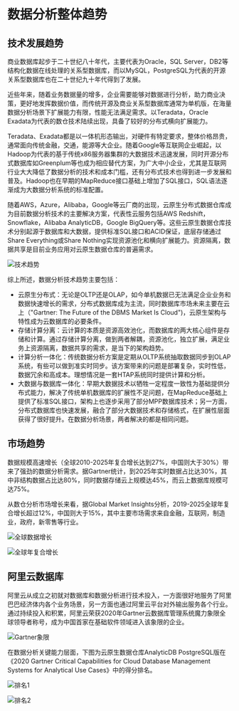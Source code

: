 # 数据分析整体趋势

## 技术发展趋势

商业数据库起步于二十世纪八十年代，主要代表为Oracle，SQL Server，DB2等结构化数据在线处理的关系型数据库，而以MySQL，PostgreSQL为代表的开源关系型数据库也在二十世纪九十年代得到了发展。

近些年来，随着业务数据量的增多，企业需要能够对数据进行分析，助力商业决策，更好地发挥数据价值，而传统开源及商业关系型数据库通常为单机版，在海量数据分析场景下扩展能力有限，性能无法满足需求。以Teradata，Oracle Exadata为代表的数仓技术陆续出现，具备了较好的分布式横向扩展能力。

Teradata、Exadata都是以一体机形态输出，对硬件有特定要求，整体价格昂贵，通常面向传统金融，交通，能源等大企业。随着Google等互联网企业崛起，以Hadoop为代表的基于传统x86服务器集群的大数据技术迅速发展，同时开源分布式数据库如Greenplum等也成为相应替代方案，为广大中小企业，尤其是互联网行业大大降低了数据分析的技术和成本门槛，还有分布式技术也得到进一步发展和普及。Hadoop也在早期的MapReduce接口基础上增加了SQL接口，SQL语法逐渐成为大数据分析系统的标准配置。

随着AWS，Azure，Alibaba，Google等云厂商的出现，云原生分布式数据仓库成为目前数据分析技术的主要解决方案，代表性云服务包括AWS Redshift，Snowflake，Alibaba AnalyticDB，Google BigQuery等。这些云原生数据仓库技术分别起源于数据库和大数据，提供标准SQL接口和ACID保证，底层存储通过Share Everything或Share Nothing实现资源池化和横向扩展能力。资源隔离，数据共享是目前业务应用对云原生数据仓库的普遍需求。

![技术趋势](https://static-aliyun-doc.oss-accelerate.aliyuncs.com/assets/img/zh-CN/2773975161/p247445.png)

综上所述，数据分析技术趋势主要包括：

-   云原生分布式：无论是OLTP还是OLAP，如今单机数据已无法满足企业业务和数据快速增长的需求，分布式数据库成为主流，同时数据库市场未来主要在云上（"Gartner: The Future of the DBMS Market Is Cloud"\)，云原生架构与特性成为云数据库的必要条件。
-   存储计算分离：云计算的本质是资源高效池化，而数据库的两大核心组件是存储和计算。通过存储计算分离，做到两者解耦，资源池化，独立扩展，满足业务上资源隔离，数据共享的需求，是当下的架构趋势。
-   计算分析一体化：传统数据分析方案是定期从OLTP系统抽取数据同步到OLAP系统，有些可以做到准实时同步。该方案带来的问题是部署复杂，实时性低，数据冗余和高成本。理想情况是一套HTAP系统同时提供计算和分析。
-   大数据与数据库一体化：早期大数据技术以牺牲一定程度一致性为基础提供分布式能力，解决了传统单机数据库的扩展性不足问题，在MapReduce基础上提供了标准SQL接口，架构上也逐步采用了部分MPP数据库技术；另一方面，分布式数据库也快速发展，融合了部分大数据技术和存储格式，在扩展性层面获得了很好提升。在数据分析场景，两者解决的都是相同问题。

## 市场趋势

数据规模高速增长（全球2010-2025年复合增长达到27%，中国则大于30%）带来了强劲的数据分析需求。据Gartner统计，到2025年实时数据占比达30%，其中非结构数据占比达80%，同时数据存储云上规模达45%，而云上数据库规模可达75%。

从数仓分析市场增长来看，据Global Market Insights分析，2019-2025全球年复合增长超过12%，中国则大于15%，其中主要市场需求来自金融，互联网，制造业，政府，新零售等行业。

![全球数据增长](https://static-aliyun-doc.oss-accelerate.aliyuncs.com/assets/img/zh-CN/2773975161/p249569.png)

![全球年复合增长](https://static-aliyun-doc.oss-accelerate.aliyuncs.com/assets/img/zh-CN/2773975161/p249571.png)

## 阿里云数据库

阿里云从成立之初就对数据库和数据分析进行技术投入，一方面很好地服务了阿里巴巴经济体内各个业务场景，另一方面也通过阿里云平台对外输出服务各个行业。通过持续投入和积累，阿里云荣获2020年Gartner云数据库管理系统魔力象限全球领导者称号，成为中国首家在基础软件领域进入该象限的企业。

![Gartner象限](https://static-aliyun-doc.oss-accelerate.aliyuncs.com/assets/img/zh-CN/3773975161/p249598.png)

在数据分析关键能力层面，下图为云原生数据仓库AnalyticDB PostgreSQL版在《2020 Gartner Critical Capabilities for Cloud Database Management Systems for Analytical Use Cases》中的得分排名。

![排名1](https://static-aliyun-doc.oss-accelerate.aliyuncs.com/assets/img/zh-CN/3773975161/p249604.png)

![排名2](https://static-aliyun-doc.oss-accelerate.aliyuncs.com/assets/img/zh-CN/3773975161/p249605.png)


